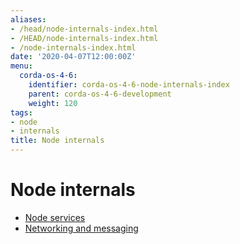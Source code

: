 ```yaml
---
aliases:
- /head/node-internals-index.html
- /HEAD/node-internals-index.html
- /node-internals-index.html
date: '2020-04-07T12:00:00Z'
menu:
  corda-os-4-6:
    identifier: corda-os-4-6-node-internals-index
    parent: corda-os-4-6-development
    weight: 120
tags:
- node
- internals
title: Node internals
---
```



# Node internals



* [Node services](node-services.md)
* [Networking and messaging](messaging.md)



